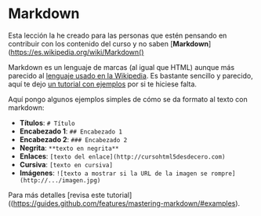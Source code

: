 # Markdown

Esta lección la he creado para las personas que estén pensando en contribuir con los contenido del curso y no saben [**Markdown**](https://es.wikipedia.org/wiki/Markdown()

Markdown es un lenguaje de marcas (al igual que HTML) aunque más parecido al [lenguaje usado en la Wikipedia](https://en.wikipedia.org/wiki/Help:Wiki_markup). Es bastante sencillo y parecido, aquí te dejo [un tutorial con ejemplos](https://guides.github.com/features/mastering-markdown/#examples) por si te hiciese falta.

Aquí pongo algunos ejemplos simples de cómo se da formato al texto con markdown:
* **Títulos**: ```# Título```
* **Encabezado 1**: ```## Encabezado 1```
* **Encabezado 2**: ```### Encabezado 2```
* **Negrita**: ```**texto en negrita**```
* **Enlaces**: ```[texto del enlace](http://cursohtml5desdecero.com)```
* **Cursiva**: ```[texto en cursiva]```
* **Imágenes**: ```![texto a mostrar si la URL de la imagen se rompre](http://.../imagen.jpg)```

Para más detalles [revisa este tutorial]((https://guides.github.com/features/mastering-markdown/#examples).
